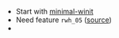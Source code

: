 * Start with [minimal-winit](https://github.com/parasyte/pixels/tree/main/examples/minimal-winit)
* Need feature `rwh_05` ([source](https://github.com/parasyte/pixels/issues/401))
* 